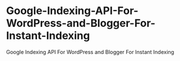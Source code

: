# Google-Indexing-API-For-WordPress-and-Blogger-For-Instant-Indexing
Google Indexing API For WordPress and Blogger For Instant Indexing
